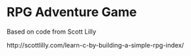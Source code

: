 <h1>RPG Adventure Game</h1>
<p>Based on code from Scott Lilly</p>
<p>http://scottlilly.com/learn-c-by-building-a-simple-rpg-index/</p>